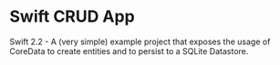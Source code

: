 # Swift CRUD App
Swift 2.2 - A (very simple) example project that exposes the usage of CoreData to create entities and to persist to a SQLite Datastore.

